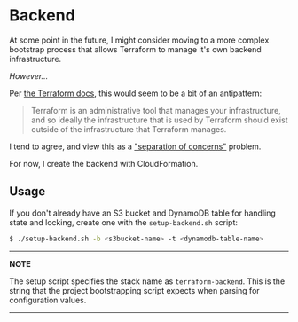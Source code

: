 # Backend

At some point in the future, I might consider moving to a more complex bootstrap process that allows Terraform to manage it's own backend infrastructure.

_However..._

Per [the Terraform docs](https://www.terraform.io/docs/backends/types/s3.html), this would seem to be a bit of an antipattern:

> Terraform is an administrative tool that manages your infrastructure, and so ideally the infrastructure that is used by Terraform should exist outside of the infrastructure that Terraform manages. 

I tend to agree, and view this as a ["separation of concerns"](https://en.wikipedia.org/wiki/Separation_of_concerns) problem.

For now, I create the backend with CloudFormation.

## Usage
If you don't already have an S3 bucket and DynamoDB table for handling state and locking, create one with the `setup-backend.sh` script:

```bash
$ ./setup-backend.sh -b <s3bucket-name> -t <dynamodb-table-name>
```

---
**NOTE**

The setup script specifies the stack name as `terraform-backend`. This is the string that the project bootstrapping script expects when parsing for configuration values.

---
